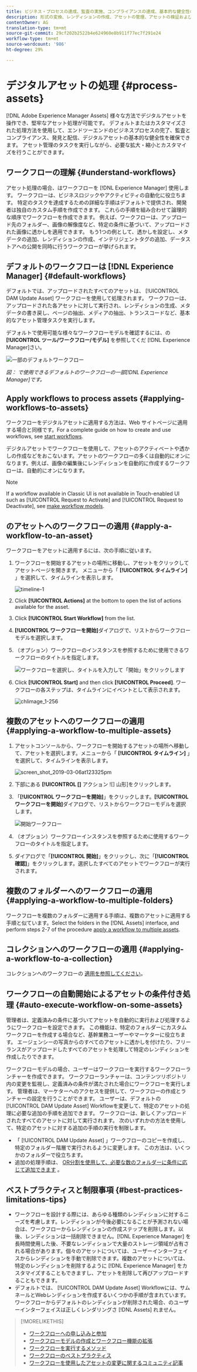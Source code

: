 ```yaml
---
title: ビジネス・プロセスの達成、監査の実施、コンプライアンスの達成、基本的な健全性の維持を目的とした資産の処理
description: 形式の変換、レンディションの作成、アセットの管理、アセットの検証およびワークフローの実行を行うためのアセット処理。
contentOwner: AG
translation-type: tm+mt
source-git-commit: 29cf202b2522b4e624960e8b911f77ec7f291e24
workflow-type: tm+mt
source-wordcount: '986'
ht-degree: 29%

---
```



# デジタルアセットの処理 {#process-assets}

[!DNL Adobe Experience Manager Assets] 様々な方法でデジタルアセットを操作でき、堅牢なアセット処理が可能です。 デフォルトまたはカスタマイズされた処理方法を使用して、エンドツーエンドのビジネスプロセスの完了、監査とコンプライアンス、発見と配信、デジタルアセットの基本的な健全性を確保できます。 アセット管理のタスクを実行しながら、必要な拡大・縮小とカスタマイズを行うことができます。

## ワークフローの理解 {#understand-workflows}

アセット処理の場合、はワークフローを [!DNL Experience Manager] 使用します。 ワークフローは、ビジネスロジックやアクティビティの自動化に役立ちます。 特定のタスクを達成するための詳細な手順はデフォルトで提供され、開発者は独自のカスタム手順を作成できます。 これらの手順を組み合わせて論理的な順序でワークフローを作成できます。 例えば、ワークフローは、アップロード先のフォルダー、画像の解像度など、特定の条件に基づいて、アップロードされた画像に透かしを適用できます。 もう1つの例として、透かしを設定し、メタデータの追加、レンディションの作成、インテリジェントタグの追加、データストアへの公開を同時に行うワークフローが挙げられます。

## デフォルトのワークフローは [!DNL Experience Manager] {#default-workflows}

デフォルトでは、アップロードされたすべてのアセットは、 [!UICONTROL DAM Update Asset] ワークフローを使用して処理されます。 ワークフローは、アップロードされた各アセットに対して実行され、レンディションの生成、メタデータの書き戻し、ページの抽出、メディアの抽出、トランスコードなど、基本的なアセット管理タスクを実行します。

デフォルトで使用可能な様々なワークフローモデルを確認するには、の **[!UICONTROL ツール/ワークフロー/モデル]** を参照してくだ [!DNL Experience Manager]さい。

![一部のデフォルトワークフロー](assets/aem-default-workflows.png)

*図： で使用できるデフォルトのワークフローの一部[!DNL Experience Manager]です。*

## Apply workflows to process assets {#applying-workflows-to-assets}

ワークフローをデジタルアセットに適用する方法は、Web サイトページに適用する場合と同様です。For a complete guide on how to create and use workflows, see [start workflows](/help/sites-authoring/workflows-participating.md).

デジタルアセットでワークフローを使用して、アセットのアクティベートや透かしの作成などをおこないます。アセットのワークフローの多くは自動的にオンになります。例えば、画像の編集後にレンディションを自動的に作成するワークフローは、自動的にオンになります。

>[!NOTE]
>
>If a workflow available in Classic UI is not available in Touch-enabled UI such as [!UICONTROL Request to Activate] and [!UICONTROL Request to Deactivate], see [make workflow models](/help/sites-developing/workflows-models.md#classic2touchui).

##  のアセットへのワークフローの適用 {#apply-a-workflow-to-an-asset}

<!-- 
TBD: Add animated GIF for these steps instead of all these screenshots.
-->
ワークフローをアセットに適用するには、次の手順に従います。

1. ワークフローを開始するアセットの場所に移動し、アセットをクリックしてアセットページを開きます。 メニューから「 **[!UICONTROL タイムライン]** 」を選択して、タイムラインを表示します。

   ![timeline-1](assets/timeline.png)

1. Click **[!UICONTROL Actions]** at the bottom to open the list of actions available for the asset.

1. Click **[!UICONTROL Start Workflow]** from the list.

1. **[!UICONTROL ワークフローを開始]**&#x200B;ダイアログで、リストからワークフローモデルを選択します。

1. （オプション）ワークフローのインスタンスを参照するために使用できるワークフローのタイトルを指定します。

   ![ワークフローを選択し、タイトルを入力して「開始」をクリックします](assets/start-workflow.png)

1. Click **[!UICONTROL Start]** and then click **[!UICONTROL Proceed]**. ワークフローの各ステップは、タイムラインにイベントとして表示されます。

   ![chlimage_1-256](assets/chlimage_1-52.png)

## 複数のアセットへのワークフローの適用 {#applying-a-workflow-to-multiple-assets}

1. アセットコンソールから、ワークフローを開始するアセットの場所へ移動して、アセットを選択します。メニューから「 **[!UICONTROL タイムライン]** 」を選択して、タイムラインを表示します。

   ![screen_shot_2019-03-06at123325pm](assets/chlimage_1-136.png)

1. 下部にある **[!UICONTROL []** アクション ![] [](assets/do-not-localize/chevron-up-icon.png) 山形]をクリックします。
1. 「**[!UICONTROL ワークフローを開始]**」をクリックします。**[!UICONTROL ワークフローを開始]**&#x200B;ダイアログで、リストからワークフローモデルを選択します。

   ![開始ワークフロー](assets/start-workflow.png)

1. （オプション）ワークフローインスタンスを参照するために使用するワークフローのタイトルを指定します。
1. ダイアログで「**[!UICONTROL 開始]**」をクリックし、次に「**[!UICONTROL 確認]**」をクリックします。選択したすべてのアセットでワークフローが実行されます。

## 複数のフォルダーへのワークフローの適用 {#applying-a-workflow-to-multiple-folders}

ワークフローを複数のフォルダーに適用する手順は、複数のアセットに適用する手順と似ています。Select the folders in the [!DNL Assets] interface, and perform steps 2-7 of the procedure [apply a workflow to multiple assets](/help/assets/assets-workflow.md#applying-a-workflow-to-multiple-assets).

## コレクションへのワークフローの適用 {#applying-a-workflow-to-a-collection}

コレクションへのワークフローの [適用を参照してください](/help/assets/managing-collections-touch-ui.md#running-a-workflow-on-a-collection)。

## ワークフローの自動開始によるアセットの条件付き処理 {#auto-execute-workflow-on-some-assets}

管理者は、定義済みの条件に基づいてアセットを自動的に実行および処理するようにワークフローを設定できます。 この機能は、特定のフォルダーにカスタムワークフローを作成する場合など、基幹業務ユーザーやマーケターに役立ちます。 エージェンシーの写真からのすべてのアセットに透かしを付けたり、フリーランスがアップロードしたすべてのアセットを処理して特定のレンディションを作成したりできます。

ワークフローモデルの場合、ユーザーはワークフローを実行するワークフローランチャーを作成できます。 ワークフローランチャーは、コンテンツリポジトリ内の変更を監視し、定義済みの条件が満たされた場合にワークフローを実行します。 管理者は、マーケターへのアクセスを提供して、ワークフローの作成とランチャーの設定を行うことができます。 ユーザーは、デフォルトの [!UICONTROL DAM Update Asset] Workflowを変更して、特定のアセットの処理に必要な追加の手順を追加できます。 ワークフローは、新しくアップロードされたすべてのアセットに対して実行されます。 次のいずれかの方法を使用して、特定のアセットに対する追加の手順の実行を制限します。

* 「 [!UICONTROL DAM Update Asset] 」ワークフローのコピーを作成し、特定のフォルダー階層で実行されるように変更します。 この方法は、いくつかのフォルダーで役立ちます。
* 追加の処理手順は、 [OR分割を使用して、必要な数のフォルダーに条件に応じて追加できます](/help/sites-developing/workflows-step-ref.md#or-split) 。

## ベストプラクティスと制限事項 {#best-practices-limitations-tips}

* ワークフローを設計する際には、あらゆる種類のレンディションに対するニーズを考慮します。レンディションが今後必要になることが予測されない場合は、ワークフローからレンディションの作成ステップを削除します。以後、レンディションは一括削除できません。[!DNL Experience Manager] を長時間使用した後、不要なレンディションで大量のストレージ領域が占有される場合があります。個々のアセットについては、ユーザーインターフェイスからレンディションを手動で削除できます。複数のアセットについては、特定のレンディションを削除するように [!DNL Experience Manager] をカスタマイズすることもできますし、アセットを削除して再びアップロードすることもできます。
* デフォルトでは、 [!UICONTROL DAM Update Asset] Workflowには、サムネールとWebレンディションを作成するいくつかの手順が含まれています。 ワークフローからデフォルトのレンディションが削除された場合、のユーザーインターフェイスは正しくレンダリングさ [!DNL Assets] れません。

>[!MORELIKETHIS]
>
>* [ワークフローへの申し込みと参加](/help/sites-authoring/workflows.md)
>* [ワークフローモデルの作成とワークフロー機能の拡張](/help/sites-developing/workflows.md)
>* [ワークフローを実行するメソッド](/help/sites-administering/workflows-starting.md)
>* [ワークフローのベストプラクティス](/help/sites-developing/workflows-best-practices.md)
>* [ワークフローを使用したアセットの変更に関するコミュニティ記事](https://helpx.adobe.com/experience-manager/using/modify_asset_workflow.html)

